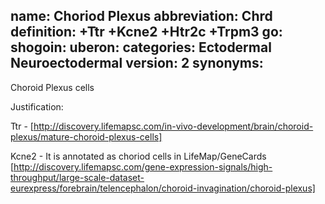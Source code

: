 name: Choriod Plexus
abbreviation: Chrd
definition: +Ttr +Kcne2 +Htr2c +Trpm3
go:
shogoin: 
uberon: 
categories: Ectodermal Neuroectodermal
version: 2
synonyms:
---

Choroid Plexus cells

Justification:

Ttr - [http://discovery.lifemapsc.com/in-vivo-development/brain/choroid-plexus/mature-choroid-plexus-cells]

Kcne2 - It is annotated as choriod cells in LifeMap/GeneCards [http://discovery.lifemapsc.com/gene-expression-signals/high-throughput/large-scale-dataset-eurexpress/forebrain/telencephalon/choroid-invagination/choroid-plexus]
